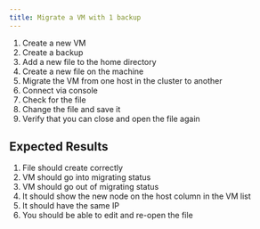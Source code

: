 ```yaml
---
title: Migrate a VM with 1 backup		
---
```

1. Create a new VM 
1. Create a backup
1. Add a new file to the home directory
1. Create a new file on the machine
1. Migrate the VM from one host in the cluster to another
1. Connect via console
1. Check for the file
1. Change the file and save it
1. Verify that you can close and open the file again

## Expected Results
1. File should create correctly
1. VM should go into migrating status
1. VM should go out of migrating status
1. It should show the new node on the host column in the VM list
1. It should have the same IP
1. You should be able to edit and re-open the file 